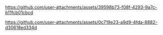 


https://github.com/user-attachments/assets/39598b73-f08f-4293-9a7c-b11fcb01cbcd



https://github.com/user-attachments/assets/0c719e23-a9d9-4fda-8882-d30618ed334d

